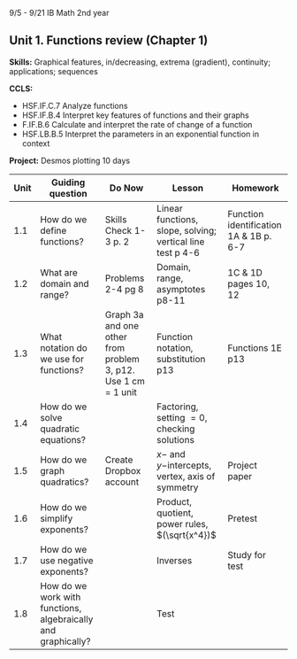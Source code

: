 9/5 - 9/21 IB Math 2nd year
## Unit 1. Functions review (Chapter 1)
**Skills:** Graphical features, in/decreasing, extrema (gradient), continuity; applications; sequences

**CCLS:**
- HSF.IF.C.7 Analyze functions
- HSF.IF.B.4 Interpret key features of functions and their graphs
- F.IF.B.6 Calculate and interpret the rate of change of a function
- HSF.LB.B.5 Interpret the parameters in an exponential function in context

**Project:** Desmos plotting
10 days

|Unit | Guiding question | Do Now | Lesson | Homework |
|---|---|---|---|---|
| 1.1|How do we define functions?|Skills Check 1-3 p. 2|Linear functions, slope, solving; vertical line test p 4-6|Function identification 1A & 1B p. 6-7
|1.2|What are domain and range?|Problems 2-4 pg 8|Domain, range, asymptotes p8-11|1C & 1D pages 10, 12
|1.3| What notation do we use for functions?|Graph 3a and one other from problem 3, p12. Use 1 cm = 1 unit| Function notation, substitution p13|Functions 1E p13
|1.4|How do we solve quadratic equations?||Factoring, setting $=0$, checking solutions|
|1.5|How do we graph quadratics?|Create Dropbox account|$x-$ and $y-$intercepts, vertex, axis of symmetry|Project paper
|1.6|How do we simplify exponents?||Product, quotient, power rules, $(\sqrt{x^4})$|Pretest
|1.7| How do we use negative exponents?||Inverses|Study for test
|1.8| How do we work with functions, algebraically and graphically? || Test


<!--stackedit_data:
eyJoaXN0b3J5IjpbOTgwMzc3NjA2XX0=
-->
